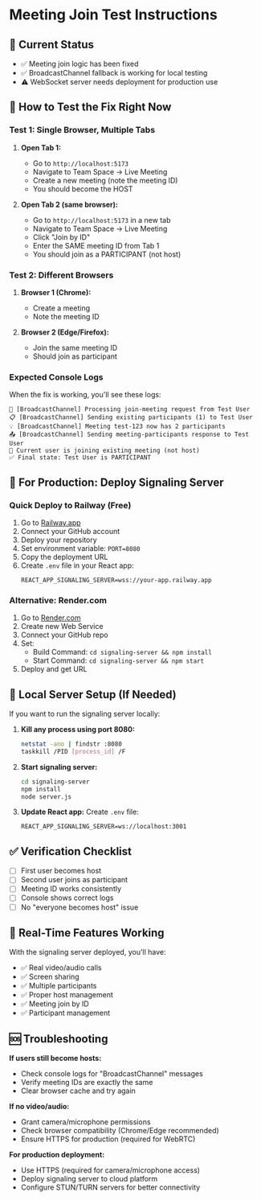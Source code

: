 # Meeting Join Test Instructions

## 🎯 Current Status
- ✅ Meeting join logic has been fixed
- ✅ BroadcastChannel fallback is working for local testing
- ⚠️ WebSocket server needs deployment for production use

## 🧪 How to Test the Fix Right Now

### Test 1: Single Browser, Multiple Tabs
1. **Open Tab 1:**
   - Go to `http://localhost:5173`
   - Navigate to Team Space → Live Meeting
   - Create a new meeting (note the meeting ID)
   - You should become the HOST

2. **Open Tab 2 (same browser):**
   - Go to `http://localhost:5173` in a new tab
   - Navigate to Team Space → Live Meeting
   - Click "Join by ID"
   - Enter the SAME meeting ID from Tab 1
   - You should join as a PARTICIPANT (not host)

### Test 2: Different Browsers
1. **Browser 1 (Chrome):**
   - Create a meeting
   - Note the meeting ID

2. **Browser 2 (Edge/Firefox):**
   - Join the same meeting ID
   - Should join as participant

### Expected Console Logs
When the fix is working, you'll see these logs:

```
🔄 [BroadcastChannel] Processing join-meeting request from Test User
📋 [BroadcastChannel] Sending existing participants (1) to Test User
💡 [BroadcastChannel] Meeting test-123 now has 2 participants
📤 [BroadcastChannel] Sending meeting-participants response to Test User
👤 Current user is joining existing meeting (not host)
✅ Final state: Test User is PARTICIPANT
```

## 🚀 For Production: Deploy Signaling Server

### Quick Deploy to Railway (Free)
1. Go to [Railway.app](https://railway.app)
2. Connect your GitHub account
3. Deploy your repository
4. Set environment variable: `PORT=8080`
5. Copy the deployment URL
6. Create `.env` file in your React app:
   ```
   REACT_APP_SIGNALING_SERVER=wss://your-app.railway.app
   ```

### Alternative: Render.com
1. Go to [Render.com](https://render.com)
2. Create new Web Service
3. Connect your GitHub repo
4. Set:
   - Build Command: `cd signaling-server && npm install`
   - Start Command: `cd signaling-server && npm start`
5. Deploy and get URL

## 🔧 Local Server Setup (If Needed)

If you want to run the signaling server locally:

1. **Kill any process using port 8080:**
   ```bash
   netstat -ano | findstr :8080
   taskkill /PID [process_id] /F
   ```

2. **Start signaling server:**
   ```bash
   cd signaling-server
   npm install
   node server.js
   ```

3. **Update React app:**
   Create `.env` file:
   ```
   REACT_APP_SIGNALING_SERVER=ws://localhost:3001
   ```

## ✅ Verification Checklist

- [ ] First user becomes host
- [ ] Second user joins as participant
- [ ] Meeting ID works consistently
- [ ] Console shows correct logs
- [ ] No "everyone becomes host" issue

## 🎥 Real-Time Features Working

With the signaling server deployed, you'll have:
- ✅ Real video/audio calls
- ✅ Screen sharing
- ✅ Multiple participants
- ✅ Proper host management
- ✅ Meeting join by ID
- ✅ Participant management

## 🆘 Troubleshooting

**If users still become hosts:**
- Check console logs for "BroadcastChannel" messages
- Verify meeting IDs are exactly the same
- Clear browser cache and try again

**If no video/audio:**
- Grant camera/microphone permissions
- Check browser compatibility (Chrome/Edge recommended)
- Ensure HTTPS for production (required for WebRTC)

**For production deployment:**
- Use HTTPS (required for camera/microphone access)
- Deploy signaling server to cloud platform
- Configure STUN/TURN servers for better connectivity

